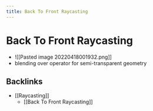 ```yaml
---
title: Back To Front Raycasting
---
```


# Back To Front Raycasting
- ![[Pasted image 20220418001932.png]]
- blending over operator for semi-transparent geometry


## Backlinks
* [[Raycasting]]
	* [[Back To Front Raycasting]]

